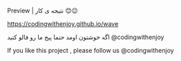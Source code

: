 Preview | نتیجه ی کار 😊😉

https://codingwithenjoy.github.io/wave

اگه خوشتون اومد حتما پیج ما رو فالو کنید @codingwithenjoy

If you like this project , please follow us @codingwithenjoy
